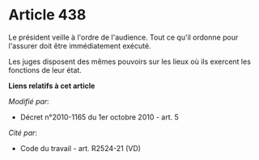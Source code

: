 # Article 438

Le président veille à l'ordre de l'audience. Tout ce qu'il ordonne pour l'assurer doit être immédiatement exécuté.

Les juges disposent des mêmes pouvoirs sur les lieux où ils exercent les fonctions de leur état.

**Liens relatifs à cet article**

_Modifié par_:

  - Décret n°2010-1165 du 1er octobre 2010 - art. 5

_Cité par_:

  - Code du travail - art. R2524-21 (VD)
